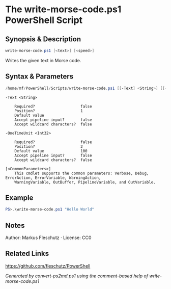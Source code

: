 # The write-morse-code.ps1 PowerShell Script

## Synopsis & Description
```powershell
write-morse-code.ps1 [<text>] [<speed>]
```

Writes the given text in Morse code.

## Syntax & Parameters
```powershell
/home/mf/PowerShell/Scripts/write-morse-code.ps1 [[-Text] <String>] [[-OneTimeUnit] <Int32>] [<CommonParameters>]
```

```
-Text <String>
    
    Required?                    false
    Position?                    1
    Default value                
    Accept pipeline input?       false
    Accept wildcard characters?  false
```

```
-OneTimeUnit <Int32>
    
    Required?                    false
    Position?                    2
    Default value                100
    Accept pipeline input?       false
    Accept wildcard characters?  false
```

```
[<CommonParameters>]
    This cmdlet supports the common parameters: Verbose, Debug, ErrorAction, ErrorVariable, WarningAction, 
    WarningVariable, OutBuffer, PipelineVariable, and OutVariable.
```

## Example
```powershell
PS>.\write-morse-code.ps1 "Hello World"
```


## Notes
Author: Markus Fleschutz · License: CC0

## Related Links
https://github.com/fleschutz/PowerShell

*Generated by convert-ps2md.ps1 using the comment-based help of write-morse-code.ps1*
